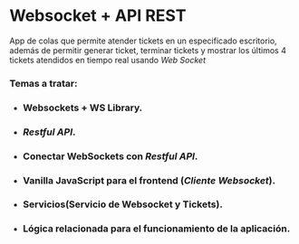# Websocket + API REST

App de colas que permite atender tickets en un especificado escritorio, además de permitir generar ticket,
terminar tickets y mostrar los últimos 4 tickets atendidos en tiempo real usando _Web Socket_

### Temas a tratar:

- ### Websockets + WS Library.
- ### _Restful API_.
- ### Conectar WebSockets con _Restful API_.
- ### Vanilla JavaScript para el frontend (_Cliente Websocket_).
- ### Servicios(Servicio de Websocket y Tickets).
- ### Lógica relacionada para el funcionamiento de la aplicación.
